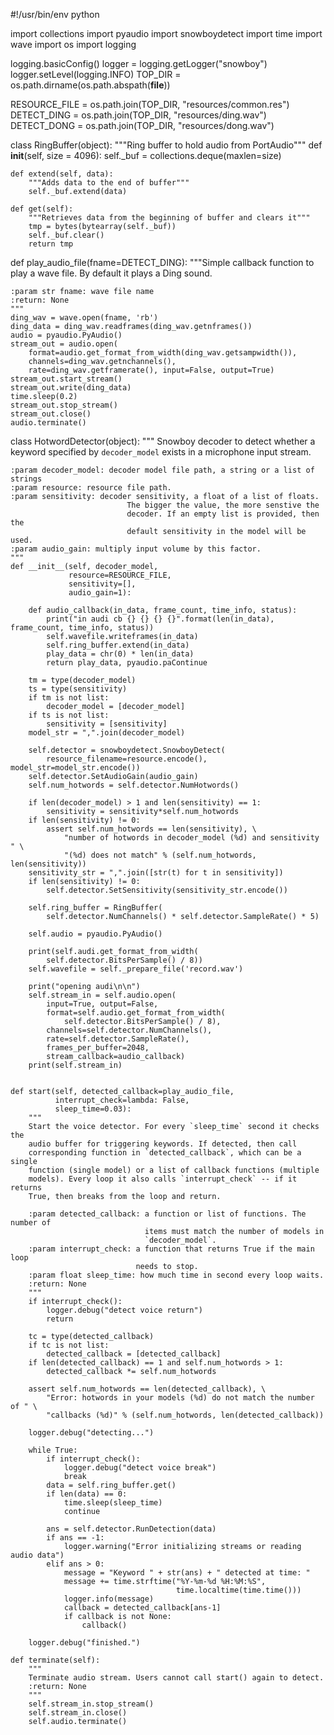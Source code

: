 #!/usr/bin/env python

import collections
import pyaudio
import snowboydetect
import time
import wave
import os
import logging

logging.basicConfig()
logger = logging.getLogger("snowboy")
logger.setLevel(logging.INFO)
TOP_DIR = os.path.dirname(os.path.abspath(__file__))

RESOURCE_FILE = os.path.join(TOP_DIR, "resources/common.res")
DETECT_DING = os.path.join(TOP_DIR, "resources/ding.wav")
DETECT_DONG = os.path.join(TOP_DIR, "resources/dong.wav")


class RingBuffer(object):
    """Ring buffer to hold audio from PortAudio"""
    def __init__(self, size = 4096):
        self._buf = collections.deque(maxlen=size)

    def extend(self, data):
        """Adds data to the end of buffer"""
        self._buf.extend(data)

    def get(self):
        """Retrieves data from the beginning of buffer and clears it"""
        tmp = bytes(bytearray(self._buf))
        self._buf.clear()
        return tmp


def play_audio_file(fname=DETECT_DING):
    """Simple callback function to play a wave file. By default it plays
    a Ding sound.

    :param str fname: wave file name
    :return: None
    """
    ding_wav = wave.open(fname, 'rb')
    ding_data = ding_wav.readframes(ding_wav.getnframes())
    audio = pyaudio.PyAudio()
    stream_out = audio.open(
        format=audio.get_format_from_width(ding_wav.getsampwidth()),
        channels=ding_wav.getnchannels(),
        rate=ding_wav.getframerate(), input=False, output=True)
    stream_out.start_stream()
    stream_out.write(ding_data)
    time.sleep(0.2)
    stream_out.stop_stream()
    stream_out.close()
    audio.terminate()


class HotwordDetector(object):
    """
    Snowboy decoder to detect whether a keyword specified by `decoder_model`
    exists in a microphone input stream.

    :param decoder_model: decoder model file path, a string or a list of strings
    :param resource: resource file path.
    :param sensitivity: decoder sensitivity, a float of a list of floats.
                              The bigger the value, the more senstive the
                              decoder. If an empty list is provided, then the
                              default sensitivity in the model will be used.
    :param audio_gain: multiply input volume by this factor.
    """
    def __init__(self, decoder_model,
                 resource=RESOURCE_FILE,
                 sensitivity=[],
                 audio_gain=1):

        def audio_callback(in_data, frame_count, time_info, status):
            print("in audi cb {} {} {} {}".format(len(in_data), frame_count, time_info, status))
            self.wavefile.writeframes(in_data)
            self.ring_buffer.extend(in_data)
            play_data = chr(0) * len(in_data)
            return play_data, pyaudio.paContinue

        tm = type(decoder_model)
        ts = type(sensitivity)
        if tm is not list:
            decoder_model = [decoder_model]
        if ts is not list:
            sensitivity = [sensitivity]
        model_str = ",".join(decoder_model)

        self.detector = snowboydetect.SnowboyDetect(
            resource_filename=resource.encode(), model_str=model_str.encode())
        self.detector.SetAudioGain(audio_gain)
        self.num_hotwords = self.detector.NumHotwords()

        if len(decoder_model) > 1 and len(sensitivity) == 1:
            sensitivity = sensitivity*self.num_hotwords
        if len(sensitivity) != 0:
            assert self.num_hotwords == len(sensitivity), \
                "number of hotwords in decoder_model (%d) and sensitivity " \
                "(%d) does not match" % (self.num_hotwords, len(sensitivity))
        sensitivity_str = ",".join([str(t) for t in sensitivity])
        if len(sensitivity) != 0:
            self.detector.SetSensitivity(sensitivity_str.encode())

        self.ring_buffer = RingBuffer(
            self.detector.NumChannels() * self.detector.SampleRate() * 5)
        
        self.audio = pyaudio.PyAudio()
        
        print(self.audi.get_format_from_width(
            self.detector.BitsPerSample() / 8))
        self.wavefile = self._prepare_file('record.wav')
        
        print("opening audi\n\n")
        self.stream_in = self.audio.open(
            input=True, output=False,
            format=self.audio.get_format_from_width(
                self.detector.BitsPerSample() / 8),
            channels=self.detector.NumChannels(),
            rate=self.detector.SampleRate(),
            frames_per_buffer=2048,
            stream_callback=audio_callback)
        print(self.stream_in)


    def start(self, detected_callback=play_audio_file,
              interrupt_check=lambda: False,
              sleep_time=0.03):
        """
        Start the voice detector. For every `sleep_time` second it checks the
        audio buffer for triggering keywords. If detected, then call
        corresponding function in `detected_callback`, which can be a single
        function (single model) or a list of callback functions (multiple
        models). Every loop it also calls `interrupt_check` -- if it returns
        True, then breaks from the loop and return.

        :param detected_callback: a function or list of functions. The number of
                                  items must match the number of models in
                                  `decoder_model`.
        :param interrupt_check: a function that returns True if the main loop
                                needs to stop.
        :param float sleep_time: how much time in second every loop waits.
        :return: None
        """
        if interrupt_check():
            logger.debug("detect voice return")
            return

        tc = type(detected_callback)
        if tc is not list:
            detected_callback = [detected_callback]
        if len(detected_callback) == 1 and self.num_hotwords > 1:
            detected_callback *= self.num_hotwords

        assert self.num_hotwords == len(detected_callback), \
            "Error: hotwords in your models (%d) do not match the number of " \
            "callbacks (%d)" % (self.num_hotwords, len(detected_callback))

        logger.debug("detecting...")

        while True:
            if interrupt_check():
                logger.debug("detect voice break")
                break
            data = self.ring_buffer.get()
            if len(data) == 0:
                time.sleep(sleep_time)
                continue

            ans = self.detector.RunDetection(data)
            if ans == -1:
                logger.warning("Error initializing streams or reading audio data")
            elif ans > 0:
                message = "Keyword " + str(ans) + " detected at time: "
                message += time.strftime("%Y-%m-%d %H:%M:%S",
                                         time.localtime(time.time()))
                logger.info(message)
                callback = detected_callback[ans-1]
                if callback is not None:
                    callback()

        logger.debug("finished.")

    def terminate(self):
        """
        Terminate audio stream. Users cannot call start() again to detect.
        :return: None
        """
        self.stream_in.stop_stream()
        self.stream_in.close()
        self.audio.terminate()
